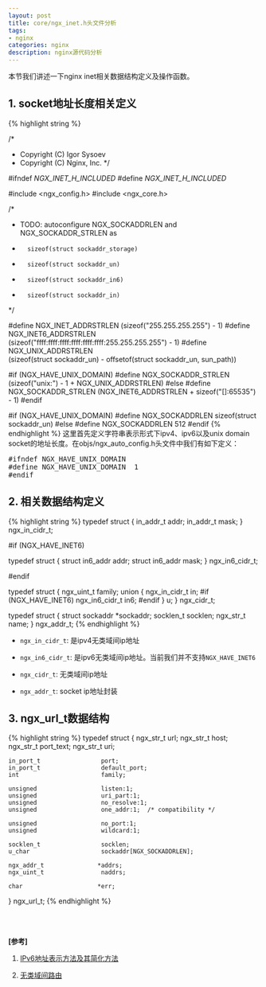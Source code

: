 ```yaml
---
layout: post
title: core/ngx_inet.h头文件分析
tags:
- nginx
categories: nginx
description: nginx源代码分析
---
```



本节我们讲述一下nginx inet相关数据结构定义及操作函数。


<!-- more -->


## 1. socket地址长度相关定义
{% highlight string %}

/*
 * Copyright (C) Igor Sysoev
 * Copyright (C) Nginx, Inc.
 */


#ifndef _NGX_INET_H_INCLUDED_
#define _NGX_INET_H_INCLUDED_


#include <ngx_config.h>
#include <ngx_core.h>


/*
 * TODO: autoconfigure NGX_SOCKADDRLEN and NGX_SOCKADDR_STRLEN as
 *       sizeof(struct sockaddr_storage)
 *       sizeof(struct sockaddr_un)
 *       sizeof(struct sockaddr_in6)
 *       sizeof(struct sockaddr_in)
 */

#define NGX_INET_ADDRSTRLEN   (sizeof("255.255.255.255") - 1)
#define NGX_INET6_ADDRSTRLEN                                                 \
    (sizeof("ffff:ffff:ffff:ffff:ffff:ffff:255.255.255.255") - 1)
#define NGX_UNIX_ADDRSTRLEN                                                  \
    (sizeof(struct sockaddr_un) - offsetof(struct sockaddr_un, sun_path))

#if (NGX_HAVE_UNIX_DOMAIN)
#define NGX_SOCKADDR_STRLEN   (sizeof("unix:") - 1 + NGX_UNIX_ADDRSTRLEN)
#else
#define NGX_SOCKADDR_STRLEN   (NGX_INET6_ADDRSTRLEN + sizeof("[]:65535") - 1)
#endif

#if (NGX_HAVE_UNIX_DOMAIN)
#define NGX_SOCKADDRLEN       sizeof(struct sockaddr_un)
#else
#define NGX_SOCKADDRLEN       512
#endif
{% endhighlight %}
这里首先定义字符串表示形式下ipv4、ipv6以及unix domain socket的地址长度。在objs/ngx_auto_config.h头文件中我们有如下定义：
<pre>
#ifndef NGX_HAVE_UNIX_DOMAIN
#define NGX_HAVE_UNIX_DOMAIN  1
#endif
</pre>

## 2. 相关数据结构定义
{% highlight string %}
typedef struct {
    in_addr_t                 addr;
    in_addr_t                 mask;
} ngx_in_cidr_t;


#if (NGX_HAVE_INET6)

typedef struct {
    struct in6_addr           addr;
    struct in6_addr           mask;
} ngx_in6_cidr_t;

#endif


typedef struct {
    ngx_uint_t                family;
    union {
        ngx_in_cidr_t         in;
#if (NGX_HAVE_INET6)
        ngx_in6_cidr_t        in6;
#endif
    } u;
} ngx_cidr_t;


typedef struct {
    struct sockaddr          *sockaddr;
    socklen_t                 socklen;
    ngx_str_t                 name;
} ngx_addr_t;
{% endhighlight %}

* ```ngx_in_cidr_t```: 是ipv4无类域间ip地址

* ```ngx_in6_cidr_t```: 是ipv6无类域间ip地址。当前我们并不支持```NGX_HAVE_INET6```

* ```ngx_cidr_t```: 无类域间ip地址

* ```ngx_addr_t```: socket ip地址封装 


## 3. ngx_url_t数据结构
{% highlight string %}
typedef struct {
    ngx_str_t                 url;
    ngx_str_t                 host;
    ngx_str_t                 port_text;
    ngx_str_t                 uri;

    in_port_t                 port;
    in_port_t                 default_port;
    int                       family;

    unsigned                  listen:1;
    unsigned                  uri_part:1;
    unsigned                  no_resolve:1;
    unsigned                  one_addr:1;  /* compatibility */

    unsigned                  no_port:1;
    unsigned                  wildcard:1;

    socklen_t                 socklen;
    u_char                    sockaddr[NGX_SOCKADDRLEN];

    ngx_addr_t               *addrs;
    ngx_uint_t                naddrs;

    char                     *err;
} ngx_url_t;
{% endhighlight %}


<br />
<br />

**[参考]**

1. [IPv6地址表示方法及其简化方法](http://www.sohu.com/a/132928812_470081)

2. [无类域间路由](https://baike.baidu.com/item/%E6%97%A0%E7%B1%BB%E5%9F%9F%E9%97%B4%E8%B7%AF%E7%94%B1/240168?fr=aladdin&fromid=3695195&fromtitle=CIDR)


<br />
<br />
<br />

